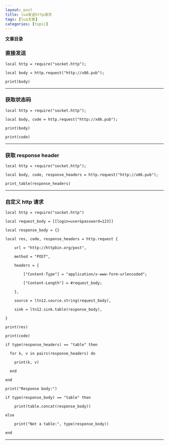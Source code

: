 ```yaml
---
layout: post
title: lua发送http请求 
tags: [lua文章]
categories: [topic]
---
```

**文章目录**

### 直接发送

    
    
    local http = require("socket.http");
    
    local body = http.request("http://x86.pub");
    
    print(body)  
  
---  
  
### 获取状态码

    
    
    local http = require("socket.http");
    
    local body, code = http.request("http://x86.pub");
    
    print(body)
    
    print(code)  
  
---  
  
### 获取 response header

    
    
    local http = require("socket.http");
    
    local body, code, response_headers = http.request("http://x86.pub");
    
    print_table(response_headers)  
  
---  
  
### 自定义 http 请求

    
    
    local http = require("socket.http")
    
    local request_body = [[login=user&password=123]]
    
    local response_body = {}
    
    local res, code, response_headers = http.request {
    
        url = "http://httpbin.org/post",
    
        method = "POST",
    
        headers = {
    
            ["Content-Type"] = "application/x-www-form-urlencoded";
    
            ["Content-Length"] = #request_body;
    
        },
    
        source = ltn12.source.string(request_body),
    
        sink = ltn12.sink.table(response_body),
    
    }
    
    print(res)
    
    print(code)
    
    if type(response_headers) == "table" then
    
      for k, v in pairs(response_headers) do
    
        print(k, v)
    
      end
    
    end
    
    print("Response body:")
    
    if type(response_body) == "table" then
    
        print(table.concat(response_body))
    
    else
    
        print("Not a table:", type(response_body))
    
    end  
  
---